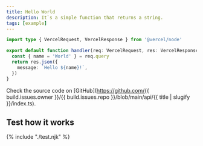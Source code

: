 ```yaml
---
title: Hello World
description: It`s a simple function that returns a string.
tags: [example]
---
```


```ts
import type { VercelRequest, VercelResponse } from '@vercel/node'

export default function handler(req: VercelRequest, res: VercelResponse) {
  const { name = 'World' } = req.query
  return res.json({
    message: `Hello ${name}!`,
  })
}
```

Check the source code on [GitHub](https://github.com/{{ build.issues.owner }}/{{ build.issues.repo }}/blob/main/api/{{ title | slugify }}/index.ts).


## Test how it works

{% include "./test.njk" %}

